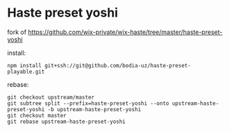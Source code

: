 # Haste preset yoshi

fork of https://github.com/wix-private/wix-haste/tree/master/haste-preset-yoshi

install:
```
npm install git+ssh://git@github.com/bodia-uz/haste-preset-playable.git
```
rebase:
```
git checkout upstream/master
git subtree split --prefix=haste-preset-yoshi --onto upstream-haste-preset-yoshi -b upstream-haste-preset-yoshi
git checkout master
git rebase upstream-haste-preset-yoshi
```
